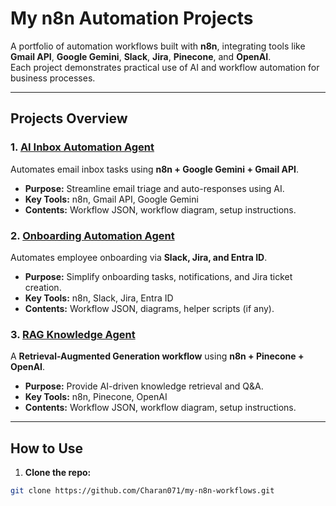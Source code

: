 # My n8n Automation Projects

A portfolio of automation workflows built with **n8n**, integrating tools like **Gmail API**, **Google Gemini**, **Slack**, **Jira**, **Pinecone**, and **OpenAI**.  
Each project demonstrates practical use of AI and workflow automation for business processes.

---

## Projects Overview

### 1. [AI Inbox Automation Agent](./AI%20Inbox%20Automation%20Agent)
Automates email inbox tasks using **n8n + Google Gemini + Gmail API**.  
- **Purpose:** Streamline email triage and auto-responses using AI.  
- **Key Tools:** n8n, Gmail API, Google Gemini  
- **Contents:** Workflow JSON, workflow diagram, setup instructions.  

### 2. [Onboarding Automation Agent](./Onboarding%20Automation%20Agent)
Automates employee onboarding via **Slack, Jira, and Entra ID**.  
- **Purpose:** Simplify onboarding tasks, notifications, and Jira ticket creation.  
- **Key Tools:** n8n, Slack, Jira, Entra ID  
- **Contents:** Workflow JSON, diagrams, helper scripts (if any).  

### 3. [RAG Knowledge Agent](./RAG%20Knowledge%20Agent)
A **Retrieval-Augmented Generation workflow** using **n8n + Pinecone + OpenAI**.  
- **Purpose:** Provide AI-driven knowledge retrieval and Q&A.  
- **Key Tools:** n8n, Pinecone, OpenAI  
- **Contents:** Workflow JSON, workflow diagram, setup instructions.  

---

## How to Use

1. **Clone the repo:**
```bash
git clone https://github.com/Charan071/my-n8n-workflows.git
